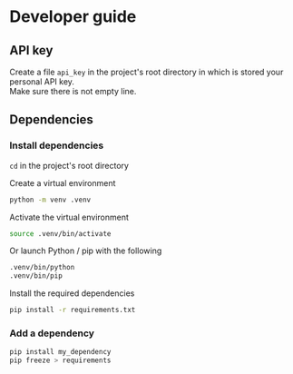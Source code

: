 # Developer guide
## API key
Create a file `api_key` in the project's root directory in which is stored your personal API key.  
Make sure there is not empty line.

## Dependencies
### Install dependencies
`cd` in the project's root directory  

Create a virtual environment
```bash
python -m venv .venv
```

Activate the virtual environment
```bash
source .venv/bin/activate
```
Or launch Python / pip with the following
```bash
.venv/bin/python
.venv/bin/pip
```

Install the required dependencies
```bash
pip install -r requirements.txt
```

### Add a dependency
```bash
pip install my_dependency
pip freeze > requirements
```
